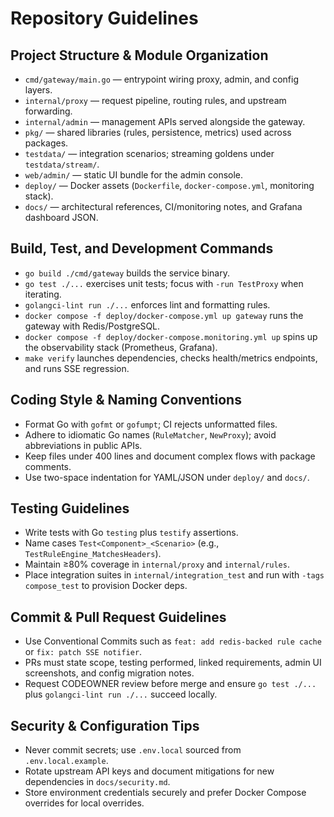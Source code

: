 # Repository Guidelines

## Project Structure & Module Organization
- `cmd/gateway/main.go` — entrypoint wiring proxy, admin, and config layers.
- `internal/proxy` — request pipeline, routing rules, and upstream forwarding.
- `internal/admin` — management APIs served alongside the gateway.
- `pkg/` — shared libraries (rules, persistence, metrics) used across packages.
- `testdata/` — integration scenarios; streaming goldens under `testdata/stream/`.
- `web/admin/` — static UI bundle for the admin console.
- `deploy/` — Docker assets (`Dockerfile`, `docker-compose.yml`, monitoring stack).
- `docs/` — architectural references, CI/monitoring notes, and Grafana dashboard JSON.

## Build, Test, and Development Commands
- `go build ./cmd/gateway` builds the service binary.
- `go test ./...` exercises unit tests; focus with `-run TestProxy` when iterating.
- `golangci-lint run ./...` enforces lint and formatting rules.
- `docker compose -f deploy/docker-compose.yml up gateway` runs the gateway with Redis/PostgreSQL.
- `docker compose -f deploy/docker-compose.monitoring.yml up` spins up the observability stack (Prometheus, Grafana).
- `make verify` launches dependencies, checks health/metrics endpoints, and runs SSE regression.

## Coding Style & Naming Conventions
- Format Go with `gofmt` or `gofumpt`; CI rejects unformatted files.
- Adhere to idiomatic Go names (`RuleMatcher`, `NewProxy`); avoid abbreviations in public APIs.
- Keep files under 400 lines and document complex flows with package comments.
- Use two-space indentation for YAML/JSON under `deploy/` and `docs/`.

## Testing Guidelines
- Write tests with Go `testing` plus `testify` assertions.
- Name cases `Test<Component>_<Scenario>` (e.g., `TestRuleEngine_MatchesHeaders`).
- Maintain ≥80% coverage in `internal/proxy` and `internal/rules`.
- Place integration suites in `internal/integration_test` and run with `-tags compose_test` to provision Docker deps.

## Commit & Pull Request Guidelines
- Use Conventional Commits such as `feat: add redis-backed rule cache` or `fix: patch SSE notifier`.
- PRs must state scope, testing performed, linked requirements, admin UI screenshots, and config migration notes.
- Request CODEOWNER review before merge and ensure `go test ./...` plus `golangci-lint run ./...` succeed locally.

## Security & Configuration Tips
- Never commit secrets; use `.env.local` sourced from `.env.local.example`.
- Rotate upstream API keys and document mitigations for new dependencies in `docs/security.md`.
- Store environment credentials securely and prefer Docker Compose overrides for local overrides.
